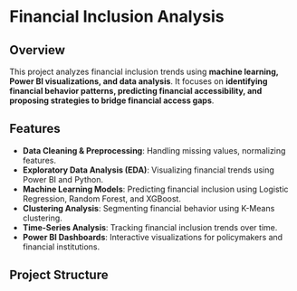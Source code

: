 # Financial Inclusion Analysis

## Overview
This project analyzes financial inclusion trends using **machine learning, Power BI visualizations, and data analysis**. It focuses on **identifying financial behavior patterns, predicting financial accessibility, and proposing strategies to bridge financial access gaps**.

## Features
- **Data Cleaning & Preprocessing**: Handling missing values, normalizing features.
- **Exploratory Data Analysis (EDA)**: Visualizing financial trends using Power BI and Python.
- **Machine Learning Models**: Predicting financial inclusion using Logistic Regression, Random Forest, and XGBoost.
- **Clustering Analysis**: Segmenting financial behavior using K-Means clustering.
- **Time-Series Analysis**: Tracking financial inclusion trends over time.
- **Power BI Dashboards**: Interactive visualizations for policymakers and financial institutions.

## Project Structure
